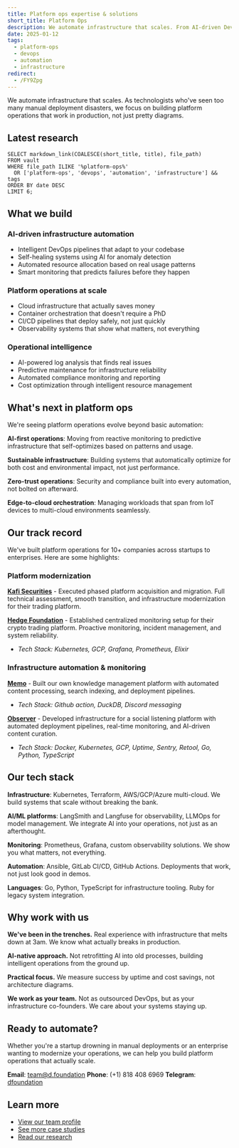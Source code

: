```yaml
---
title: Platform ops expertise & solutions
short_title: Platform Ops
description: We automate infrastructure that scales. From AI-driven DevOps to intelligent observability, we help companies build platform operations that actually work in production, not just demos.
date: 2025-01-12
tags:
  - platform-ops
  - devops
  - automation
  - infrastructure
redirect:
  - /FY9Zpg
---
```


We automate infrastructure that scales. As technologists who've seen too many manual deployment disasters, we focus on building platform operations that work in production, not just pretty diagrams.

## Latest research

```dsql-list
SELECT markdown_link(COALESCE(short_title, title), file_path)
FROM vault
WHERE file_path ILIKE '%platform-ops%'
  OR ['platform-ops', 'devops', 'automation', 'infrastructure'] && tags
ORDER BY date DESC
LIMIT 6;
```

## What we build

### AI-driven infrastructure automation

- Intelligent DevOps pipelines that adapt to your codebase
- Self-healing systems using AI for anomaly detection
- Automated resource allocation based on real usage patterns
- Smart monitoring that predicts failures before they happen

### Platform operations at scale

- Cloud infrastructure that actually saves money
- Container orchestration that doesn't require a PhD
- CI/CD pipelines that deploy safely, not just quickly
- Observability systems that show what matters, not everything

### Operational intelligence

- AI-powered log analysis that finds real issues
- Predictive maintenance for infrastructure reliability
- Automated compliance monitoring and reporting
- Cost optimization through intelligent resource management

## What's next in platform ops

We're seeing platform operations evolve beyond basic automation:

**AI-first operations**: Moving from reactive monitoring to predictive infrastructure that self-optimizes based on patterns and usage.

**Sustainable infrastructure**: Building systems that automatically optimize for both cost and environmental impact, not just performance.

**Zero-trust operations**: Security and compliance built into every automation, not bolted on afterward.

**Edge-to-cloud orchestration**: Managing workloads that span from IoT devices to multi-cloud environments seamlessly.

## Our track record

We've built platform operations for 10+ companies across startups to enterprises. Here are some highlights:

### Platform modernization

**[Kafi Securities](https://memo.d.foundation/consulting/case-study/kafi)** - Executed phased platform acquisition and migration. Full technical assessment, smooth transition, and infrastructure modernization for their trading platform.

**[Hedge Foundation](https://memo.d.foundation/consulting/case-study/hedge-foundation)** - Established centralized monitoring setup for their crypto trading platform. Proactive monitoring, incident management, and system reliability.

- _Tech Stack: Kubernetes, GCP, Grafana, Prometheus, Elixir_

### Infrastructure automation & monitoring

**[Memo](https://memo.d.foundation)** - Built our own knowledge management platform with automated content processing, search indexing, and deployment pipelines.

- _Tech Stack: Github action, DuckDB, Discord messaging_

**[Observer](https://memo.d.foundation/consulting/case-study/brainery)** - Developed infrastructure for a social listening platform with automated deployment pipelines, real-time monitoring, and AI-driven content curation.

- _Tech Stack: Docker, Kubernetes, GCP, Uptime, Sentry, Retool, Go, Python, TypeScript_

## Our tech stack

**Infrastructure**: Kubernetes, Terraform, AWS/GCP/Azure multi-cloud. We build systems that scale without breaking the bank.

**AI/ML platforms**: LangSmith and Langfuse for observability, LLMOps for model management. We integrate AI into your operations, not just as an afterthought.

**Monitoring**: Prometheus, Grafana, custom observability solutions. We show you what matters, not everything.

**Automation**: Ansible, GitLab CI/CD, GitHub Actions. Deployments that work, not just look good in demos.

**Languages**: Go, Python, TypeScript for infrastructure tooling. Ruby for legacy system integration.

## Why work with us

**We've been in the trenches.** Real experience with infrastructure that melts down at 3am. We know what actually breaks in production.

**AI-native approach.** Not retrofitting AI into old processes, building intelligent operations from the ground up.

**Practical focus.** We measure success by uptime and cost savings, not architecture diagrams.

**We work as your team.** Not as outsourced DevOps, but as your infrastructure co-founders. We care about your systems staying up.

## Ready to automate?

Whether you're a startup drowning in manual deployments or an enterprise wanting to modernize your operations, we can help you build platform operations that actually scale.

**Email**: <team@d.foundation>
**Phone**: (+1) 818 408 6969
**Telegram**: [dfoundation](https://t.me/dfoundation)

## Learn more

- [View our team profile](https://memo.d.foundation/profile)
- [See more case studies](https://memo.d.foundation/consulting)
- [Read our research](https://memo.d.foundation/research)

